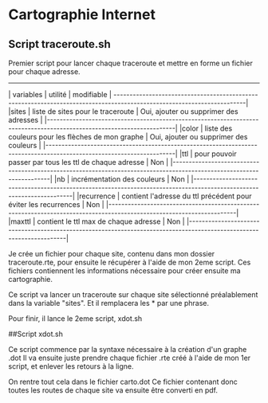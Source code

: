 # Cartographie Internet

## Script traceroute.sh

Premier script pour lancer chaque traceroute et mettre en forme un fichier pour chaque adresse.

------------------------------------------------------------------------------------------------------------------------
| variables | utilité							      | modifiable			       |
-----------------------------------------------------------------------------------------------------------------------|
|sites      | liste de sites pour le traceroute				      | Oui, ajouter ou supprimer des adresses |
|----------------------------------------------------------------------------------------------------------------------|
|color      | liste des couleurs pour les flèches de mon graphe               | Oui, ajouter ou supprimer des couleurs |
|----------------------------------------------------------------------------------------------------------------------|
|ttl        | pour pouvoir passer par tous les ttl de chaque adresse          | Non				       |
|----------------------------------------------------------------------------------------------------------------------|
|nb         | incrémentation des couleurs				      | Non				       |
|----------------------------------------------------------------------------------------------------------------------|
|recurrence | contient l'adresse du ttl précédent pour éviter les recurrences | Non				       |
|----------------------------------------------------------------------------------------------------------------------|
|maxttl     | contient le ttl max de chaque adresse			      | Non				       |
|----------------------------------------------------------------------------------------------------------------------|


Je crée un fichier pour chaque site, contenu dans mon dossier traceroute.rte, pour ensuite le récupérer à l'aide de mon 2eme script.
Ces fichiers contiennent les informations nécessaire pour créer ensuite ma cartographie.

Ce script va lancer un traceroute sur chaque site sélectionné préalablement dans la variable "sites".
Et il remplacera les * par une phrase.

Pour finir, il lance le 2eme script, xdot.sh

##Script xdot.sh
 
Ce script commence par la syntaxe nécessaire à la création d'un graphe .dot
Il va ensuite juste prendre chaque fichier .rte créé à l'aide de mon 1er script, et enlever les retours à la ligne.

On rentre tout cela dans le fichier carto.dot
Ce fichier contenant donc toutes les routes de chaque site va ensuite être converti en pdf. 



